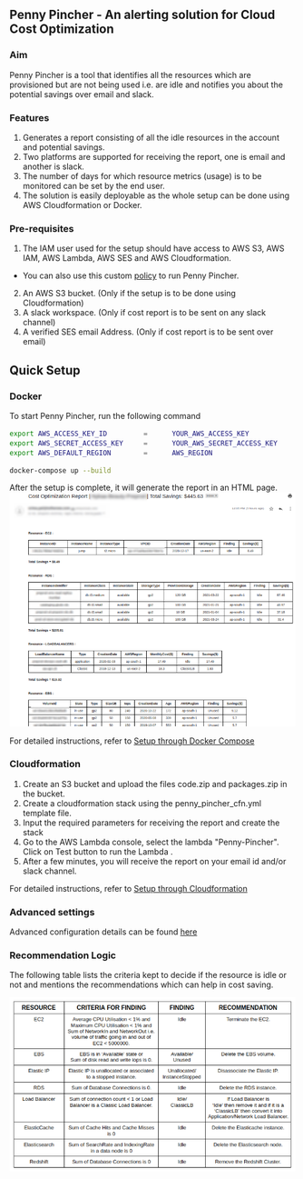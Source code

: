 ## Penny Pincher - An alerting solution for Cloud Cost Optimization

### Aim 

Penny Pincher is a tool that identifies all the resources which are provisioned but are not being used i.e. are idle and notifies you about the potential savings over email and slack.

### Features

1. Generates a report consisting of all the idle resources in the account and potential savings.
2. Two platforms are supported for receiving the report, one is email and another is slack.
3. The number of days for which resource metrics (usage) is to be monitored can be set by the end user.
4. The solution is easily deployable as the whole setup can be done using AWS Cloudformation or Docker.

### Pre-requisites

1. The IAM user used for the setup should have access to AWS S3, AWS IAM, AWS Lambda, AWS SES and AWS Cloudformation.
 * You can also use this custom [policy](docs/policy.json) to run Penny Pincher.
2. An AWS S3 bucket. (Only if the setup is to be done using Cloudformation)
3. A slack workspace. (Only if cost report is to be sent on any slack channel)
4. A verified SES email Address. (Only if cost report is to be sent over email)

## Quick Setup

### Docker

To start Penny Pincher, run the following command
```bash
export AWS_ACCESS_KEY_ID         =      YOUR_AWS_ACCESS_KEY
export AWS_SECRET_ACCESS_KEY     =      YOUR_AWS_SECRET_ACCESS_KEY
export AWS_DEFAULT_REGION        =      AWS_REGION
```
```bash
docker-compose up --build
```
After the setup is complete, it will generate the report in an HTML page.
![Alt](/images/main/sample_email_report.png)

For detailed instructions, refer to [Setup through Docker Compose](docs/setup_through_docker.md)

### Cloudformation
1. Create an S3 bucket and upload the files code.zip and packages.zip in the bucket.
2. Create a cloudformation stack using the penny_pincher_cfn.yml template file.
3. Input the required parameters for receiving the report and create the stack
4. Go to the AWS Lambda console, select the lambda "Penny-Pincher". Click on Test button to    run the Lambda .
5. After a few minutes, you will receive the report on your email id and/or slack channel. 

For detailed instructions, refer to [Setup through Cloudformation](docs/setup_through_cloudformation.md)


### Advanced settings
Advanced configuration details can be found [here](docs/advanced_settings.md)

### Recommendation Logic

The following table lists the criteria kept to decide if the resource is idle or not and mentions the recommendations which can help in cost saving.

![Alt](/images/main/recommendation_criteria.png)

